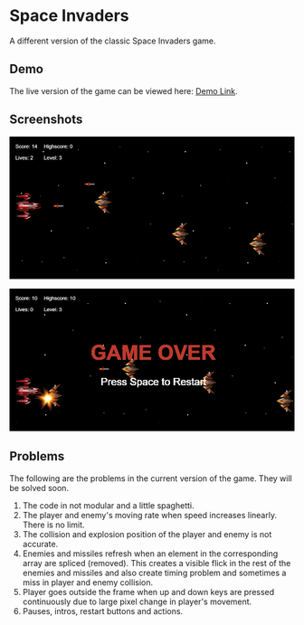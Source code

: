 # Space Invaders
A different version of the classic Space Invaders game.


## Demo

The live version of the game can be viewed here: [Demo Link](https://aadityabhusal.github.io/space-invaders/).

## Screenshots

![Screenshot](images/screenshot1.jpg)


![Screenshot](images/screenshot2.jpg)

## Problems

The following are the problems in the current version of the game. They will be solved soon.

1. The code in not modular and a little spaghetti.
2. The player and enemy's moving rate when speed increases linearly. There is no limit.
3. The collision and explosion position of the player and enemy is not accurate. 
4. Enemies and missiles refresh when an element in the corresponding array are spliced (removed). This creates a visible flick in the rest of the enemies and missiles and also create timing problem and sometimes a miss in player and enemy collision.
5. Player goes outside the frame when up and down keys are pressed continuously due to large pixel change in player's movement.
6. Pauses, intros, restart buttons and actions.
